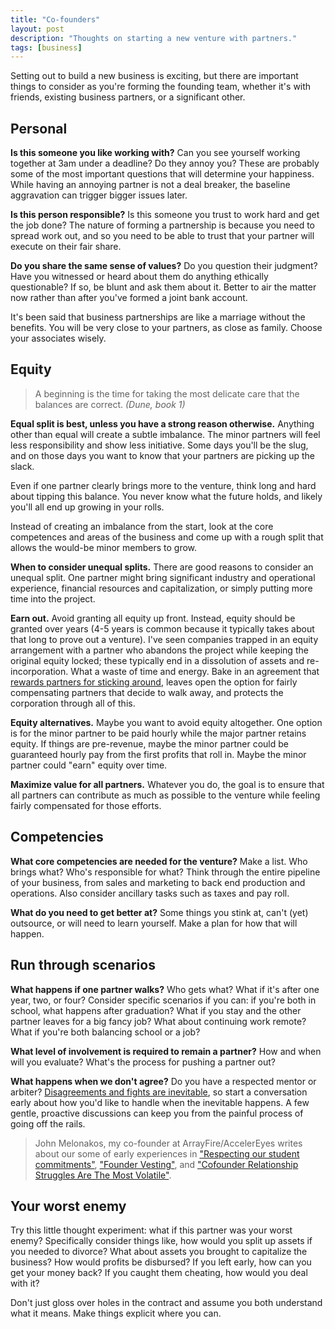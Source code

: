 ```yaml
---
title: "Co-founders"
layout: post
description: "Thoughts on starting a new venture with partners."
tags: [business]
---
```


Setting out to build a new business is exciting, but there are important
things to consider as you're forming the founding team, whether it's with
friends, existing business partners, or a significant other.


## Personal

**Is this someone you like working with?** Can you see yourself working
together at 3am under a deadline?  Do they annoy you?  These are probably some
of the most important questions that will determine your happiness.  While
having an annoying partner is not a deal breaker, the baseline aggravation can
trigger bigger issues later.

**Is this person responsible?** Is this someone you trust to work hard and get
the job done?  The nature of forming a partnership is because you need to
spread work out, and so you need to be able to trust that your partner will
execute on their fair share.

**Do you share the same sense of values?** Do you question their judgment?
Have you witnessed or heard about them do anything ethically questionable?  If
so, be blunt and ask them about it.  Better to air the matter now rather than
after you've formed a joint bank account.

It's been said that business partnerships are like a marriage without the
benefits.  You will be very close to your partners, as close as family.
Choose your associates wisely.


## Equity

> A beginning is the time for taking the most delicate care that the balances
> are correct.  *(Dune, book 1)*

**Equal split is best, unless you have a strong reason otherwise.** Anything
other than equal will create a subtle imbalance.  The minor partners will feel
less responsibility and show less initiative. Some days you'll be the slug,
and on those days you want to know that your partners are picking up the
slack.

Even if one partner clearly brings more to the venture, think long and hard
about tipping this balance.  You never know what the future holds, and likely
you'll all end up growing in your rolls.

Instead of creating an imbalance from the start, look at the core competences
and areas of the business and come up with a rough split that allows the
would-be minor members to grow.

**When to consider unequal splits.** There are good reasons to consider an
unequal split.  One partner might bring significant industry and operational
experience, financial resources and capitalization, or simply putting more
time into the project.

**Earn out.** Avoid granting all equity up front.  Instead, equity should be
granted over years (4-5 years is common because it typically takes about that
long to prove out a venture).  I've seen companies trapped in an equity
arrangement with a partner who abandons the project while keeping the original
equity locked; these typically end in a dissolution of assets and
re-incorporation.  What a waste of time and energy.  Bake in an agreement that
[rewards partners for sticking around][vesting], leaves open the option for
fairly compensating partners that decide to walk away, and protects the
corporation through all of this.

**Equity alternatives.** Maybe you want to avoid equity altogether.  One
option is for the minor partner to be paid hourly while the major partner
retains equity.  If things are pre-revenue, maybe the minor partner could be
guaranteed hourly pay from the first profits that roll in.  Maybe the minor
partner could "earn" equity over time.

**Maximize value for all partners.** Whatever you do, the goal is to ensure
that all partners can contribute as much as possible to the venture while
feeling fairly compensated for those efforts.




## Competencies

**What core competencies are needed for the venture?** Make a list.  Who
brings what?  Who's responsible for what?  Think through the entire pipeline
of your business, from sales and marketing to back end production and
operations.  Also consider ancillary tasks such as taxes and pay roll.

**What do you need to get better at?** Some things you stink at, can't (yet)
outsource, or will need to learn yourself.  Make a plan for how that will
happen.



## Run through scenarios

**What happens if one partner walks?** Who gets what?  What if it's after one
year, two, or four?  Consider specific scenarios if you can: if you're both in
school, what happens after graduation?  What if you stay and the other partner
leaves for a big fancy job?  What about continuing work remote?  What if
you're both balancing school or a job?

**What level of involvement is required to remain a partner?** How and when
will you evaluate?  What's the process for pushing a partner out?

**What happens when we don't agree?** Do you have a respected mentor or
arbiter?  [Disagreements and fights are inevitable][aaronkharris], so start a
conversation early about how you'd like to handle when the inevitable happens.
A few gentle, proactive discussions can keep you from the painful process of
going off the rails.

> John Melonakos, my co-founder at ArrayFire/AccelerEyes writes about our some
> of early experiences in ["Respecting our student commitments"][students],
> ["Founder Vesting"][vesting], and
> ["Cofounder Relationship Struggles Are The Most Volatile"][volatile].

  [volatile]: http://notonlyluck.com/2014/05/30/cofounder-relationship-struggles-are-the-most-volatile/
  [students]: http://notonlyluck.com/2014/05/21/respecting-our-student-commitments/
  [vesting]: http://notonlyluck.com/2014/05/21/founder-vesting/



## Your worst enemy

Try this little thought experiment: what if this partner was your worst enemy?
Specifically consider things like, how would you split up assets if you needed
to divorce?  What about assets you brought to capitalize the business?  How
would profits be disbursed?  If you left early, how can you get your money
back?  If you caught them cheating, how would you deal with it?

Don't just gloss over holes in the contract and assume you both understand
what it means.  Make things explicit where you can.



[aaronkharris]: http://www.aaronkharris.com/cofounder-management
